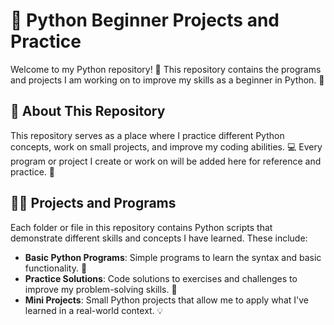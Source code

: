 # 🐍 Python Beginner Projects and Practice

Welcome to my Python repository! 🎉 This repository contains the programs and projects I am working on to improve my skills as a beginner in Python. 🚀

## 📖 About This Repository

This repository serves as a place where I practice different Python concepts, work on small projects, and improve my coding abilities. 💻 Every program or project I create or work on will be added here for reference and practice. 📝

## 🧑‍💻 Projects and Programs

Each folder or file in this repository contains Python scripts that demonstrate different skills and concepts I have learned. These include:

- **Basic Python Programs**: Simple programs to learn the syntax and basic functionality. 📘
- **Practice Solutions**: Code solutions to exercises and challenges to improve my problem-solving skills. 🧩
- **Mini Projects**: Small Python projects that allow me to apply what I've learned in a real-world context. 💡

